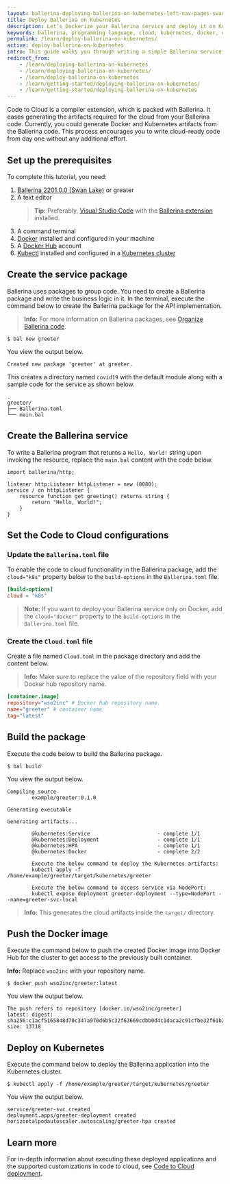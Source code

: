 ```yaml
---
layout: ballerina-deploying-ballerina-on-kubernetes-left-nav-pages-swanlake
title: Deploy Ballerina on Kubernetes
description: Let’s Dockerize your Ballerina service and deploy it on Kubernetes.
keywords: ballerina, programming language, cloud, kubernetes, docker, cloud-native
permalink: /learn/deploy-ballerina-on-kubernetes/
active: deploy-ballerina-on-kubernetes
intro: This guide walks you through writing a simple Ballerina service, building it, and deploying it on Kubernetes.
redirect_from:
    - /learn/deploying-ballerina-on-kubernetes
    - /learn/deploying-ballerina-on-kubernetes/
    - /learn/deploy-ballerina-on-kubernetes
    - /learn/getting-started/deploying-ballerina-on-kubernetes/
    - /learn/getting-started/deploying-ballerina-on-kubernetes
---
```


Code to Cloud is a compiler extension, which is packed with Ballerina. It eases generating the artifacts required for the cloud from your Ballerina code. Currently, you could generate Docker and Kubernetes artifacts from the Ballerina code. This process encourages you to write cloud-ready code from day one without any additional effort. 

## Set up the prerequisites

To complete this tutorial, you need:

1. [Ballerina 2201.0.0 (Swan Lake)](/learn/install-ballerina/set-up-ballerina/) or greater
2. A text editor
    >**Tip:** Preferably, <a href="https://code.visualstudio.com/" target="_blank">Visual Studio Code</a> with the <a href="https://marketplace.visualstudio.com/items?itemName=WSO2.ballerina" target="_blank">Ballerina extension</a> installed.
3. A command terminal
4. [Docker](https://www.docker.com/) installed and configured in your machine
5. A [Docker Hub](https://hub.docker.com/) account
6. [Kubectl](https://kubernetes.io/docs/tasks/tools/) installed and configured in a [Kubernetes cluster](https://minikube.sigs.k8s.io/docs/start/)

## Create the service package

Ballerina uses packages to group code. You need to create a Ballerina package and write the business logic in it. In the terminal, execute the command below to create the Ballerina package for the API implementation.

> **Info:** For more information on Ballerina packages, see [Organize Ballerina code](/learn/organize-ballerina-code/).

```
$ bal new greeter
```

You view the output below.


```
Created new package 'greeter' at greeter.
```

This creates a directory named `covid19` with the default module along with a sample code for the service as shown below. 

```
.
greeter/
├── Ballerina.toml
└── main.bal
```

## Create the Ballerina service

To write a Ballerina program that returns a `Hello, World!` string upon invoking the resource, replace the `main.bal` content with the code below.

```ballerina
import ballerina/http;

listener http:Listener httpListener = new (8080);
service / on httpListener {
    resource function get greeting() returns string { 
        return "Hello, World!"; 
    }
}
```

## Set the Code to Cloud configurations

### Update the `Ballerina.toml` file

To enable the code to cloud functionality in the Ballerina package, add the `cloud="k8s"` property below to the `build-options` in the `Ballerina.toml` file.

```toml
[build-options]
cloud = "k8s"
```

>**Note:** If you want to deploy your Ballerina service only on Docker, add the `cloud="docker"` property to the `build-options` in the `Ballerina.toml` file.

### Create the `Cloud.toml` file

Create a file named `Cloud.toml` in the package directory and add the content below. 

>**Info:** Make sure to replace the value of the repository field with your Docker hub repository name.

```toml
[container.image]
repository="wso2inc" # Docker hub repository name.
name="greeter" # container name
tag="latest"
```

## Build the package

Execute the code below to build the Ballerina package.

```
$ bal build
```

You view the output below.

```
Compiling source
        example/greeter:0.1.0

Generating executable

Generating artifacts...

        @kubernetes:Service                      - complete 1/1
        @kubernetes:Deployment                   - complete 1/1
        @kubernetes:HPA                          - complete 1/1
        @kubernetes:Docker                       - complete 2/2 

        Execute the below command to deploy the Kubernetes artifacts: 
        kubectl apply -f /home/example/greeter/target/kubernetes/greeter

        Execute the below command to access service via NodePort: 
        kubectl expose deployment greeter-deployment --type=NodePort --name=greeter-svc-local
```

>**Info:** This generates the cloud artifacts inside the `target/` directory.

## Push the Docker image

Execute the command below to push the created Docker image into Docker Hub for the cluster to get access to the previously built container.

**Info:** Replace `wso2inc` with your repository name.

```
$ docker push wso2inc/greeter:latest
```

You view the output below.

```
The push refers to repository [docker.io/wso2inc/greeter]
latest: digest: sha256:c1acf5165848d70c347a970d6b5c32f63669cdbb0d4c1daca2c91cfbe32f61b2 size: 13718
```

## Deploy on Kubernetes

Execute the command below to deploy the Ballerina application into the Kubernetes cluster.

```
$ kubectl apply -f /home/example/greeter/target/kubernetes/greeter
```
You view the output below.

```ballerina
service/greeter-svc created
deployment.apps/greeter-deployment created
horizontalpodautoscaler.autoscaling/greeter-hpa created
```

## Learn more

For in-depth information about executing these deployed applications and the supported customizations in code to cloud, see [Code to Cloud deployment](/learn/run-in-the-cloud/code-to-cloud/code-to-cloud-deployment/).
 